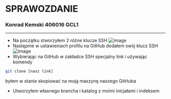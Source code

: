# SPRAWOZDANIE
### Konrad Kemski 406016 GCL1
---
* Na początku stworzyłem 2 różne klucze SSH 
![image](/screenshots/ssh_keys.png)
* Następnie w ustawieniach profilu na GitHub dodałem swój klucz SSH
![image](/screenshots/Github_ssh.png)
* Wybierając na GitHub w zakładce SSH specjalny link i używając komendy
```bash
git clone [nasz link]
```
byłem w stanie skopiować na moją maszynę naszego GitHuba
* Utworzyłem własnego brancha i katalog z moimi inicjałami i indeksem
